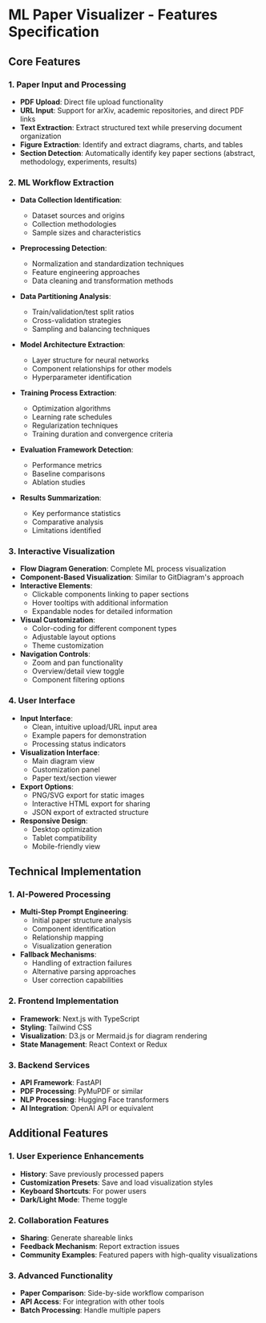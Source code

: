 # ML Paper Visualizer - Features Specification

## Core Features

### 1. Paper Input and Processing
- **PDF Upload**: Direct file upload functionality
- **URL Input**: Support for arXiv, academic repositories, and direct PDF links
- **Text Extraction**: Extract structured text while preserving document organization
- **Figure Extraction**: Identify and extract diagrams, charts, and tables
- **Section Detection**: Automatically identify key paper sections (abstract, methodology, experiments, results)

### 2. ML Workflow Extraction
- **Data Collection Identification**:
  - Dataset sources and origins
  - Collection methodologies
  - Sample sizes and characteristics
  
- **Preprocessing Detection**:
  - Normalization and standardization techniques
  - Feature engineering approaches
  - Data cleaning and transformation methods
  
- **Data Partitioning Analysis**:
  - Train/validation/test split ratios
  - Cross-validation strategies
  - Sampling and balancing techniques
  
- **Model Architecture Extraction**:
  - Layer structure for neural networks
  - Component relationships for other models
  - Hyperparameter identification
  
- **Training Process Extraction**:
  - Optimization algorithms
  - Learning rate schedules
  - Regularization techniques
  - Training duration and convergence criteria
  
- **Evaluation Framework Detection**:
  - Performance metrics
  - Baseline comparisons
  - Ablation studies
  
- **Results Summarization**:
  - Key performance statistics
  - Comparative analysis
  - Limitations identified

### 3. Interactive Visualization
- **Flow Diagram Generation**: Complete ML process visualization
- **Component-Based Visualization**: Similar to GitDiagram's approach
- **Interactive Elements**:
  - Clickable components linking to paper sections
  - Hover tooltips with additional information
  - Expandable nodes for detailed information
- **Visual Customization**:
  - Color-coding for different component types
  - Adjustable layout options
  - Theme customization
- **Navigation Controls**:
  - Zoom and pan functionality
  - Overview/detail view toggle
  - Component filtering options

### 4. User Interface
- **Input Interface**:
  - Clean, intuitive upload/URL input area
  - Example papers for demonstration
  - Processing status indicators
- **Visualization Interface**:
  - Main diagram view
  - Customization panel
  - Paper text/section viewer
- **Export Options**:
  - PNG/SVG export for static images
  - Interactive HTML export for sharing
  - JSON export of extracted structure
- **Responsive Design**:
  - Desktop optimization
  - Tablet compatibility
  - Mobile-friendly view

## Technical Implementation

### 1. AI-Powered Processing
- **Multi-Step Prompt Engineering**:
  - Initial paper structure analysis
  - Component identification
  - Relationship mapping
  - Visualization generation
- **Fallback Mechanisms**:
  - Handling of extraction failures
  - Alternative parsing approaches
  - User correction capabilities

### 2. Frontend Implementation
- **Framework**: Next.js with TypeScript
- **Styling**: Tailwind CSS
- **Visualization**: D3.js or Mermaid.js for diagram rendering
- **State Management**: React Context or Redux

### 3. Backend Services
- **API Framework**: FastAPI
- **PDF Processing**: PyMuPDF or similar
- **NLP Processing**: Hugging Face transformers
- **AI Integration**: OpenAI API or equivalent

## Additional Features

### 1. User Experience Enhancements
- **History**: Save previously processed papers
- **Customization Presets**: Save and load visualization styles
- **Keyboard Shortcuts**: For power users
- **Dark/Light Mode**: Theme toggle

### 2. Collaboration Features
- **Sharing**: Generate shareable links
- **Feedback Mechanism**: Report extraction issues
- **Community Examples**: Featured papers with high-quality visualizations

### 3. Advanced Functionality
- **Paper Comparison**: Side-by-side workflow comparison
- **API Access**: For integration with other tools
- **Batch Processing**: Handle multiple papers
